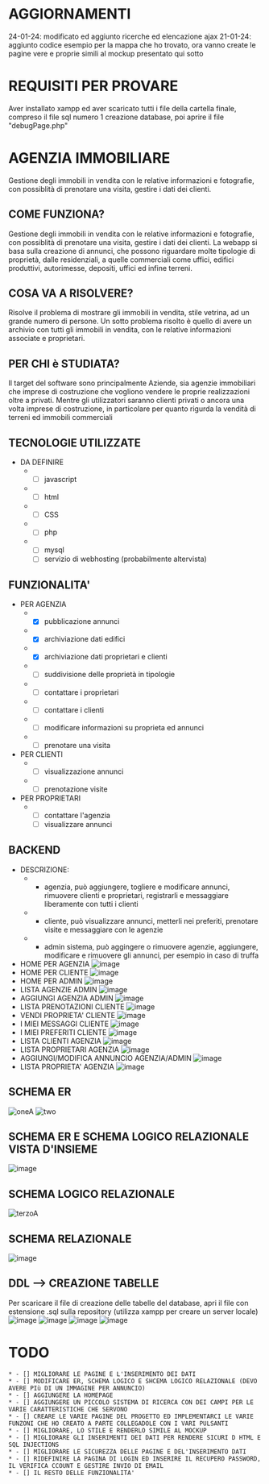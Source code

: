 # AGGIORNAMENTI
24-01-24: modificato ed aggiunto ricerche ed elencazione ajax
21-01-24: aggiunto codice esempio per la mappa che ho trovato, ora vanno create le pagine vere e proprie simili al mockup presentato qui sotto
# REQUISITI PER PROVARE
Aver installato xampp ed aver scaricato tutti i file della cartella finale, compreso il file sql numero 1 creazione database, poi aprire il file "debugPage.php"
# AGENZIA IMMOBILIARE
Gestione degli immobili in vendita con le relative informazioni e fotografie, con possiblità di prenotare una visita, gestire i dati dei clienti.
## COME FUNZIONA?
Gestione degli immobili in vendita con le relative informazioni e fotografie, con possiblità di prenotare una visita, gestire i dati dei clienti. La webapp si basa sulla creazione di annunci, che possono riguardare molte tipologie di proprietà, dalle residenziali, a quelle commerciali come uffici, edifici produttivi, autorimesse, depositi, uffici ed infine terreni.
## COSA VA A RISOLVERE?
Risolve il problema di mostrare gli immobili in vendita, stile vetrina, ad un grande numero di persone. Un sotto problema risolto è quello di avere un archivio con tutti  gli immobili in vendita, con le relative informazioni associate e proprietari.
## PER CHI è STUDIATA?
Il target del software sono principalmente Aziende, sia agenzie immobiliari che imprese di costruzione che vogliono vendere le proprie realizzazioni oltre a privati. Mentre gli utilizzatori saranno clienti privati o ancora una volta imprese di costruzione, in particolare per quanto rigurda la vendità di terreni ed immobili commerciali
## TECNOLOGIE UTILIZZATE
 * DA DEFINIRE
    * - [ ] javascript
    * - [ ] html
    * - [ ] CSS
    * - [ ] php
    * - [ ] mysql
      - [ ] servizio di webhosting (probabilmente altervista)
## FUNZIONALITA'
* PER AGENZIA
    * - [x] pubblicazione annunci
    * - [x] archiviazione dati edifici
    * - [x] archiviazione dati proprietari e clienti
    * - [ ] suddivisione delle proprietà in tipologie
    * - [ ] contattare i proprietari
    * - [ ] contattare i clienti
    * - [ ] modificare informazioni su proprieta ed annunci
    * - [ ] prenotare una visita
* PER CLIENTI
    * - [ ] visualizzazione annunci
    * - [ ] prenotazione visite
* PER PROPRIETARI 
    * - [ ] contattare l'agenzia
      - [ ] visualizzare annunci
## BACKEND
* DESCRIZIONE:
    * - agenzia, può aggiungere, togliere e modificare annunci, rimuovere clienti e proprietari, registrarli e messaggiare liberamente con tutti i clienti
    * - cliente, può visualizzare annunci, metterli nei preferiti, prenotare visite e messaggiare con le agenzie 
    * - admin sistema, può aggingere o rimuovere agenzie, aggiungere, modificare e rimuovere gli annunci, per esempio in caso di truffa 
* HOME PER AGENZIA
![image](https://github.com/MarcoMontanelli/agenziaImmobiliare/assets/101709469/63ea623c-bc17-4554-9485-dbc6634f584b)
* HOME PER CLIENTE
![image](https://github.com/MarcoMontanelli/agenziaImmobiliare/assets/101709469/26ac7050-e59a-4baf-8396-434c84892941)
* HOME PER ADMIN
![image](https://github.com/MarcoMontanelli/agenziaImmobiliare/assets/101709469/92ec33bc-19f8-4bdb-8027-8a645518e71b)
* LISTA AGENZIE ADMIN
![image](https://github.com/MarcoMontanelli/agenziaImmobiliare/assets/101709469/2442136b-bba8-4ce2-af83-794232797268)
* AGGIUNGI AGENZIA ADMIN
![image](https://github.com/MarcoMontanelli/agenziaImmobiliare/assets/101709469/14db3ea6-e7dc-49c1-b9f2-7d18043ff619)
* LISTA PRENOTAZIONI CLIENTE
![image](https://github.com/MarcoMontanelli/agenziaImmobiliare/assets/101709469/139607da-fa9d-4204-98cd-b0d4d058b44e)
* VENDI PROPRIETA' CLIENTE
![image](https://github.com/MarcoMontanelli/agenziaImmobiliare/assets/101709469/432182f5-aa6d-4102-becf-8df97d25c66b)
* I MIEI MESSAGGI CLIENTE
![image](https://github.com/MarcoMontanelli/agenziaImmobiliare/assets/101709469/fd27a1da-5a5d-4aab-8a84-273b1595a0fb)
* I MIEI PREFERITI CLIENTE
![image](https://github.com/MarcoMontanelli/agenziaImmobiliare/assets/101709469/2abd9b52-1ecb-4258-985f-fab55e16dac3)
* LISTA CLIENTI AGENZIA
![image](https://github.com/MarcoMontanelli/agenziaImmobiliare/assets/101709469/0dcf162c-bbda-47d0-80ab-6f691d984490)
* LISTA PROPRIETARI AGENZIA
![image](https://github.com/MarcoMontanelli/agenziaImmobiliare/assets/101709469/307658b3-9d00-4a6f-8234-27158cb18e46)
* AGGIUNGI/MODIFICA ANNUNCIO AGENZIA/ADMIN
![image](https://github.com/MarcoMontanelli/agenziaImmobiliare/assets/101709469/bf4165cf-ff26-4f75-8e6b-387723c93f79)
* LISTA PROPRIETA' AGENZIA
![image](https://github.com/MarcoMontanelli/agenziaImmobiliare/assets/101709469/94450344-1ec0-4dc6-b836-bf1c23fce4b6)
## SCHEMA ER 
![oneA](https://github.com/MarcoMontanelli/agenziaImmobiliare/assets/101709469/a8207ecf-3e92-4898-8b36-21dc9f23330b)
![two](https://github.com/MarcoMontanelli/agenziaImmobiliare/assets/101709469/97b3d41a-a381-44e7-94e7-e71ef09d3d57)
## SCHEMA ER E SCHEMA LOGICO RELAZIONALE VISTA D'INSIEME
![image](https://github.com/MarcoMontanelli/agenziaImmobiliare/assets/101709469/e428ee1f-e133-4b12-9f05-1ed8d729031b)
## SCHEMA LOGICO RELAZIONALE
![terzoA](https://github.com/MarcoMontanelli/agenziaImmobiliare/assets/101709469/d2a8a633-ce1b-47cb-91e2-b07a39490720)
## SCHEMA RELAZIONALE
![image](https://github.com/MarcoMontanelli/agenziaImmobiliare/assets/101709469/f1e776b9-8cde-4385-9a60-9e61d1e12a8e)
## DDL --> CREAZIONE TABELLE
Per scaricare il file di creazione delle tabelle del database, apri il file con estensione .sql sulla repository (utilizza xampp per creare un server locale)
![image](https://github.com/MarcoMontanelli/agenziaImmobiliare/assets/101709469/8536bf4e-59a2-49ee-b521-d1abcbebfeb3)
![image](https://github.com/MarcoMontanelli/agenziaImmobiliare/assets/101709469/c3777b57-f9cd-4db7-bdd8-efc0d2885081)
![image](https://github.com/MarcoMontanelli/agenziaImmobiliare/assets/101709469/1ccab12c-7df8-480c-9146-0b0e92885b5e)
![image](https://github.com/MarcoMontanelli/agenziaImmobiliare/assets/101709469/b911eeb1-0994-499f-8c5c-98d29b7a9eae)
# TODO
    * - [] MIGLIORARE LE PAGINE E L'INSERIMENTO DEI DATI
    * - [] MODIFICARE ER, SCHEMA LOGICO E SHCEMA LOGICO RELAZIONALE (DEVO AVERE PIù DI UN IMMAGINE PER ANNUNCIO)
    * - [] AGGIUNGERE LA HOMEPAGE 
    * - [] AGGIUNGERE UN PICCOLO SISTEMA DI RICERCA CON DEI CAMPI PER LE VARIE CARATTERISTICHE CHE SERVONO 
    * - [] CREARE LE VARIE PAGINE DEL PROGETTO ED IMPLEMENTARCI LE VARIE FUNZONI CHE HO CREATO A PARTE COLLEGADOLE CON I VARI PULSANTI
    * - [] MIGLIORARE, LO STILE E RENDERLO SIMILE AL MOCKUP
    * - [] MIGLIORARE GLI INSERIMENTI DEI DATI PER RENDERE SICURI D HTML E SQL INJECTIONS
    * - [] MIGLIORARE LE SICUREZZA DELLE PAGINE E DEL'INSERIMENTO DATI
    * - [] RIDEFINIRE LA PAGINA DI LOGIN ED INSERIRE IL RECUPERO PASSWORD, IL VERIFICA CCOUNT E GESTIRE INVIO DI EMAIL 
    * - [] IL RESTO DELLE FUNZIONALITA'
















